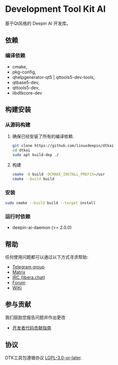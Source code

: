 # Development Tool Kit AI

基于Qt风格的 Deepin AI 开发库。

## 依赖

### 编译依赖

-  cmake,
-  pkg-config,
-  qhelpgenerator-qt5 | qttools5-dev-tools,
-  qtbase5-dev,
-  qttools5-dev,
-  libdtkcore-dev

## 构建安装

### 从源码构建

1. 确保已经安装了所有的编译依赖.


   ```bash
   git clone https://github.com/linuxdeepin/dtkai
   cd dtkai
   sudo apt build-dep ./
   ```

2. 构建


   ```bash
   cmake -B build -DCMAKE_INSTALL_PREFIX=/usr
   cmake --build build
   ```

### 安装

```bash
sudo cmake --build build --target install
```

### 运行时依赖

- deepin-ai-daemon (>= 2.0.0)

## 帮助

任何使用问题都可以通过以下方式寻求帮助:

* [Telegram group](https://t.me/deepin)
* [Matrix](https://matrix.to/#/#deepin-community:matrix.org)
* [IRC (libera.chat)](https://web.libera.chat/#deepin-community)
* [Forum](https://bbs.deepin.org)
* [WiKi](https://wiki.deepin.org/)

## 参与贡献

我们鼓励您报告问题并作出更改

* [开发者代码贡献指南](https://github.com/linuxdeepin/developer-center/wiki/Contribution-Guidelines-for-Developers)

## 协议

DTK工具包遵循协议 [LGPL-3.0-or-later](LICENSE).
